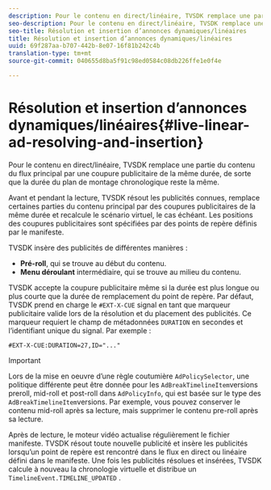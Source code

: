 ```yaml
---
description: Pour le contenu en direct/linéaire, TVSDK remplace une partie du contenu du flux principal par une coupure publicitaire de la même durée, de sorte que la durée du plan de montage chronologique reste la même.
seo-description: Pour le contenu en direct/linéaire, TVSDK remplace une partie du contenu du flux principal par une coupure publicitaire de la même durée, de sorte que la durée du plan de montage chronologique reste la même.
seo-title: Résolution et insertion d’annonces dynamiques/linéaires
title: Résolution et insertion d’annonces dynamiques/linéaires
uuid: 69f287aa-b707-442b-8e07-16f81b242c4b
translation-type: tm+mt
source-git-commit: 040655d8ba5f91c98ed0584c08db226ffe1e0f4e

---
```



# Résolution et insertion d’annonces dynamiques/linéaires{#live-linear-ad-resolving-and-insertion}

Pour le contenu en direct/linéaire, TVSDK remplace une partie du contenu du flux principal par une coupure publicitaire de la même durée, de sorte que la durée du plan de montage chronologique reste la même.

Avant et pendant la lecture, TVSDK résout les publicités connues, remplace certaines parties du contenu principal par des coupures publicitaires de la même durée et recalcule le scénario virtuel, le cas échéant. Les positions des coupures publicitaires sont spécifiées par des points de repère définis par le manifeste.

TVSDK insère des publicités de différentes manières :

* **Pré-roll**, qui se trouve au début du contenu.
* **Menu déroulant** intermédiaire, qui se trouve au milieu du contenu.

TVSDK accepte la coupure publicitaire même si la durée est plus longue ou plus courte que la durée de remplacement du point de repère. Par défaut, TVSDK prend en charge le `#EXT-X-CUE` signal en tant que marqueur publicitaire valide lors de la résolution et du placement des publicités. Ce marqueur requiert le champ de métadonnées `DURATION` en secondes et l’identifiant unique du signal. Par exemple :

```
#EXT-X-CUE:DURATION=27,ID="..."
```

>[!IMPORTANT]
>
>Lors de la mise en oeuvre d’une règle coutumière `AdPolicySelector`, une politique différente peut être donnée pour les `AdBreakTimelineItem`versions preroll, mid-roll et post-roll dans `AdPolicyInfo`, qui est basée sur le type des `AdBreakTimelineItem`versions. Par exemple, vous pouvez conserver le contenu mid-roll après sa lecture, mais supprimer le contenu pre-roll après sa lecture.

Après  de lecture, le moteur vidéo actualise régulièrement le fichier manifeste. TVSDK résout toute nouvelle publicité et insère les publicités lorsqu’un point de repère est rencontré dans le flux en direct ou linéaire défini dans le manifeste. Une fois les publicités résolues et insérées, TVSDK calcule à nouveau la chronologie virtuelle et distribue un `TimelineEvent.TIMELINE_UPDATED` .
